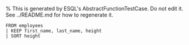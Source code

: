 % This is generated by ESQL's AbstractFunctionTestCase. Do not edit it. See ../README.md for how to regenerate it.

```esql
FROM employees
| KEEP first_name, last_name, height
| SORT height
```
